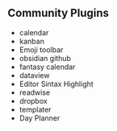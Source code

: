 ## Community Plugins
- calendar
- kanban
- Emoji toolbar
- obsidian github
- fantasy calendar
- dataview
- Editor Sintax Highlight
- readwise
- dropbox
- templater
- Day Planner
